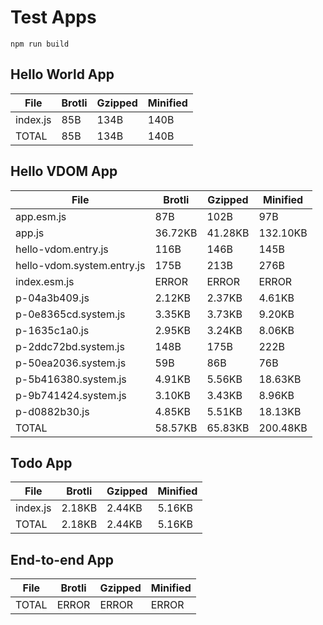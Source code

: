 # Test Apps

`npm run build`


## Hello World App

| File                       | Brotli   | Gzipped  | Minified |
|----------------------------|----------|----------|----------|
| index.js                   | 85B      | 134B     | 140B     |
| TOTAL                      | 85B      | 134B     | 140B     |



## Hello VDOM App

| File                       | Brotli   | Gzipped  | Minified |
|----------------------------|----------|----------|----------|
| app.esm.js                 | 87B      | 102B     | 97B      |
| app.js                     | 36.72KB  | 41.28KB  | 132.10KB |
| hello-vdom.entry.js        | 116B     | 146B     | 145B     |
| hello-vdom.system.entry.js | 175B     | 213B     | 276B     |
| index.esm.js               | ERROR    | ERROR    | ERROR    |
| p-04a3b409.js              | 2.12KB   | 2.37KB   | 4.61KB   |
| p-0e8365cd.system.js       | 3.35KB   | 3.73KB   | 9.20KB   |
| p-1635c1a0.js              | 2.95KB   | 3.24KB   | 8.06KB   |
| p-2ddc72bd.system.js       | 148B     | 175B     | 222B     |
| p-50ea2036.system.js       | 59B      | 86B      | 76B      |
| p-5b416380.system.js       | 4.91KB   | 5.56KB   | 18.63KB  |
| p-9b741424.system.js       | 3.10KB   | 3.43KB   | 8.96KB   |
| p-d0882b30.js              | 4.85KB   | 5.51KB   | 18.13KB  |
| TOTAL                      | 58.57KB  | 65.83KB  | 200.48KB |



## Todo App

| File                       | Brotli   | Gzipped  | Minified |
|----------------------------|----------|----------|----------|
| index.js                   | 2.18KB   | 2.44KB   | 5.16KB   |
| TOTAL                      | 2.18KB   | 2.44KB   | 5.16KB   |



## End-to-end App

| File                       | Brotli   | Gzipped  | Minified |
|----------------------------|----------|----------|----------|
| TOTAL                      | ERROR    | ERROR    | ERROR    |

